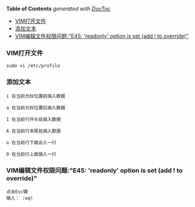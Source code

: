 <!-- START doctoc generated TOC please keep comment here to allow auto update -->
<!-- DON'T EDIT THIS SECTION, INSTEAD RE-RUN doctoc TO UPDATE -->
**Table of Contents**  *generated with [DocToc](https://github.com/thlorenz/doctoc)*

- [VIM打开文件](#vim%E6%89%93%E5%BC%80%E6%96%87%E4%BB%B6)
- [添加文本](#%E6%B7%BB%E5%8A%A0%E6%96%87%E6%9C%AC)
- [VIM编辑文件权限问题:"E45: 'readonly' option is set (add ! to override)"](#vim%E7%BC%96%E8%BE%91%E6%96%87%E4%BB%B6%E6%9D%83%E9%99%90%E9%97%AE%E9%A2%98e45-readonly-option-is-set-add--to-override)

<!-- END doctoc generated TOC please keep comment here to allow auto update -->

<!--
 * @Description: 
 * @Author: qiaolingniu
 * @LastEditors: qiaolingniu
 * @Date: 2019-11-01 11:18:55
 * @LastEditTime: 2019-11-01 11:22:01
 -->
### VIM打开文件

    sudo vi /etc/profile

### 添加文本

    i 在当前光标位置前插入数据

    a 在当前光标位置后插入数据

    I 在当前行开头处插入数据

    A 在当前行末尾处插入数据

    o 在当前行下面出入一行

    O 在当前行上面插入一行
    
### VIM编辑文件权限问题:"E45: 'readonly' option is set (add ! to override)"

    点击Esc键
    输入： :wq!